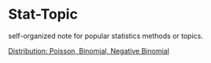 # Stat-Topic
self-organized note for popular statistics methods or topics.

[Distribution: Poisson, Binomial, Negative Binomial](Common-Distribution.md)
